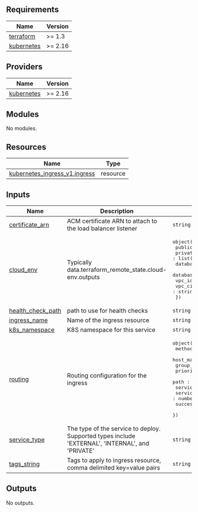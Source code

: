 <!-- START -->
## Requirements

| Name | Version |
|------|---------|
| <a name="requirement_terraform"></a> [terraform](#requirement\_terraform) | >= 1.3 |
| <a name="requirement_kubernetes"></a> [kubernetes](#requirement\_kubernetes) | >= 2.16 |

## Providers

| Name | Version |
|------|---------|
| <a name="provider_kubernetes"></a> [kubernetes](#provider\_kubernetes) | >= 2.16 |

## Modules

No modules.

## Resources

| Name | Type |
|------|------|
| [kubernetes_ingress_v1.ingress](https://registry.terraform.io/providers/hashicorp/kubernetes/latest/docs/resources/ingress_v1) | resource |

## Inputs

| Name | Description | Type | Default | Required |
|------|-------------|------|---------|:--------:|
| <a name="input_certificate_arn"></a> [certificate\_arn](#input\_certificate\_arn) | ACM certificate ARN to attach to the load balancer listener | `string` | n/a | yes |
| <a name="input_cloud_env"></a> [cloud\_env](#input\_cloud\_env) | Typically data.terraform\_remote\_state.cloud-env.outputs | <pre>object({<br>    public_subnets : list(string),<br>    private_subnets : list(string),<br>    database_subnets : list(string),<br>    database_subnet_group : string,<br>    vpc_id : string,<br>    vpc_cidr_block : string,<br>  })</pre> | n/a | yes |
| <a name="input_health_check_path"></a> [health\_check\_path](#input\_health\_check\_path) | path to use for health checks | `string` | `"/"` | no |
| <a name="input_ingress_name"></a> [ingress\_name](#input\_ingress\_name) | Name of the ingress resource | `string` | n/a | yes |
| <a name="input_k8s_namespace"></a> [k8s\_namespace](#input\_k8s\_namespace) | K8S namespace for this service | `string` | n/a | yes |
| <a name="input_routing"></a> [routing](#input\_routing) | Routing configuration for the ingress | <pre>object({<br>    method : optional(string, "CONTEXT")<br>    host_match : string<br>    group_name : string<br>    priority : number<br>    path : optional(string, "/*")<br>    service_name : string<br>    service_port : number<br>    success_codes : optional(string, "200-499")<br>  })</pre> | n/a | yes |
| <a name="input_service_type"></a> [service\_type](#input\_service\_type) | The type of the service to deploy. Supported types include 'EXTERNAL', 'INTERNAL', and 'PRIVATE' | `string` | n/a | yes |
| <a name="input_tags_string"></a> [tags\_string](#input\_tags\_string) | Tags to apply to ingress resource, comma delimited key=value pairs | `string` | `""` | no |

## Outputs

No outputs.
<!-- END -->